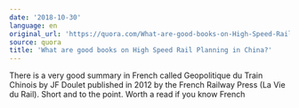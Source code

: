 ```yaml
---
date: '2018-10-30'
language: en
original_url: 'https://quora.com/What-are-good-books-on-High-Speed-Rail-Planning-in-China/answer/Clément-Renaud'
source: quora
title: 'What are good books on High Speed Rail Planning in China?'
---
```


There is a very good summary in French called Geopolitique du Train
Chinois by JF Doulet published in 2012 by the French Railway Press (La
Vie du Rail). Short and to the point. Worth a read if you know French
